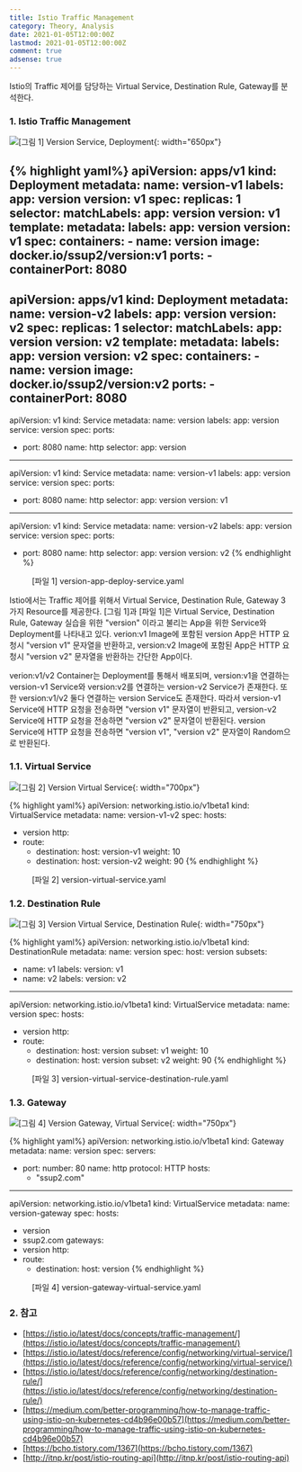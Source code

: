 ```yaml
---
title: Istio Traffic Management
category: Theory, Analysis
date: 2021-01-05T12:00:00Z
lastmod: 2021-01-05T12:00:00Z
comment: true
adsense: true
---
```


Istio의 Traffic 제어를 담당하는 Virtual Service, Destination Rule, Gateway를 분석한다.

### 1. Istio Traffic Management

![[그림 1] Version Service, Deployment]({{site.baseurl}}/images/theory_analysis/Istio_Traffic_Management/Version_Service_Deploy.PNG){: width="650px"}

{% highlight yaml%}
apiVersion: apps/v1
kind: Deployment
metadata:
  name: version-v1
  labels:
    app: version
    version: v1
spec:
  replicas: 1
  selector:
    matchLabels:
      app: version
      version: v1
  template:
    metadata:
      labels:
        app: version
        version: v1
    spec:
      containers:
      - name: version
        image: docker.io/ssup2/version:v1
        ports:
        - containerPort: 8080
---
apiVersion: apps/v1
kind: Deployment
metadata:
  name: version-v2
  labels:
    app: version
    version: v2
spec:
  replicas: 1
  selector:
    matchLabels:
      app: version
      version: v2
  template:
    metadata:
      labels:
        app: version
        version: v2
    spec:
      containers:
      - name: version
        image: docker.io/ssup2/version:v2
        ports:
        - containerPort: 8080
---
apiVersion: v1
kind: Service
metadata:
  name: version
  labels:
    app: version
    service: version
spec:
  ports:
  - port: 8080
    name: http
  selector:
    app: version
---
apiVersion: v1
kind: Service
metadata:
  name: version-v1
  labels:
    app: version
    service: version
spec:
  ports:
  - port: 8080
    name: http
  selector:
    app: version
    version: v1
---
apiVersion: v1
kind: Service
metadata:
  name: version-v2
  labels:
    app: version
    service: version
spec:
  ports:
  - port: 8080
    name: http
  selector:
    app: version
    version: v2
{% endhighlight %}
<figure>
<figcaption class="caption">[파일 1] version-app-deploy-service.yaml</figcaption>
</figure>

Istio에서는 Traffic 제어를 위해서 Virtual Service, Destination Rule, Gateway 3가지 Resource를 제공한다. [그림 1]과 [파일 1]은 Virtual Service, Destination Rule, Gateway 실습을 위한 "version" 이라고 불리는 App을 위한 Service와 Deployment를 나타내고 있다. verion:v1 Image에 포함된 version App은 HTTP 요청시 "version v1" 문자열을 반환하고, version:v2 Image에 포함된 App은 HTTP 요청시 "version v2" 문자열을 반환하는 간단한 App이다.

verion:v1/v2 Container는 Deployment를 통해서 배포되며, version:v1을 연결하는 version-v1 Service와 version:v2를 연결하는 version-v2 Service가 존재한다. 또한 version:v1/v2 둘다 연결하는 version Service도 존재한다. 따라서 version-v1 Service에 HTTP 요청을 전송하면 "version v1" 문자열이 반환되고, version-v2 Service에 HTTP 요청을 전송하면 "version v2" 문자열이 반환된다. version Service에 HTTP 요청을 전송하면 "version v1", "version v2" 문자열이 Random으로 반환된다.

### 1.1. Virtual Service

![[그림 2] Version Virtual Service]({{site.baseurl}}/images/theory_analysis/Istio_Traffic_Management/Version_Virtual_Service.PNG){: width="700px"}

{% highlight yaml%}
apiVersion: networking.istio.io/v1beta1
kind: VirtualService
metadata:
  name: version-v1-v2
spec:
  hosts:
  - version
  http:
  - route:
    - destination:
        host: version-v1
      weight: 10
    - destination:
        host: version-v2
      weight: 90
{% endhighlight %}
<figure>
<figcaption class="caption">[파일 2] version-virtual-service.yaml</figcaption>
</figure>

### 1.2. Destination Rule

![[그림 3] Version Virtual Service, Destination Rule]({{site.baseurl}}/images/theory_analysis/Istio_Traffic_Management/Version_Virtual_Service_Desitination_Rule.PNG){: width="750px"}

{% highlight yaml%}
apiVersion: networking.istio.io/v1beta1
kind: DestinationRule
metadata:
  name: version
spec:
  host: version
  subsets:
  - name: v1
    labels:
      version: v1
  - name: v2
    labels:
      version: v2
---
apiVersion: networking.istio.io/v1beta1
kind: VirtualService
metadata:
  name: version
spec:
  hosts:
  - version
  http:
  - route:
    - destination:
        host: version
        subset: v1
      weight: 10
    - destination:
        host: version
        subset: v2
      weight: 90
{% endhighlight %}
<figure>
<figcaption class="caption">[파일 3] version-virtual-service-destination-rule.yaml</figcaption>
</figure>

### 1.3. Gateway

![[그림 4] Version Gateway, Virtual Service]({{site.baseurl}}/images/theory_analysis/Istio_Traffic_Management/Version_Gateway_Virtual_Service.PNG){: width="750px"}

{% highlight yaml%}
apiVersion: networking.istio.io/v1beta1
kind: Gateway
metadata:
  name: version
spec:
  servers:
  - port:
      number: 80
      name: http
      protocol: HTTP
    hosts:
    - "ssup2.com"
---
apiVersion: networking.istio.io/v1beta1
kind: VirtualService
metadata:
  name: version-gateway
spec:
  hosts:
  - version
  - ssup2.com
  gateways:
  - version
  http:
  - route:
    - destination:
        host: version
{% endhighlight %}
<figure>
<figcaption class="caption">[파일 4] version-gateway-virtual-service.yaml</figcaption>
</figure>

### 2. 참고

* [https://istio.io/latest/docs/concepts/traffic-management/](https://istio.io/latest/docs/concepts/traffic-management/)
* [https://istio.io/latest/docs/reference/config/networking/virtual-service/](https://istio.io/latest/docs/reference/config/networking/virtual-service/)
* [https://istio.io/latest/docs/reference/config/networking/destination-rule/](https://istio.io/latest/docs/reference/config/networking/destination-rule/)
* [https://medium.com/better-programming/how-to-manage-traffic-using-istio-on-kubernetes-cd4b96e00b57](https://medium.com/better-programming/how-to-manage-traffic-using-istio-on-kubernetes-cd4b96e00b57)
* [https://bcho.tistory.com/1367](https://bcho.tistory.com/1367)
* [http://itnp.kr/post/istio-routing-api](http://itnp.kr/post/istio-routing-api)